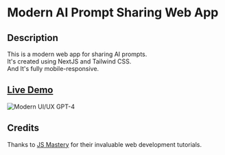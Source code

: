 # Modern AI Prompt Sharing Web App

## Description
This is a modern web app for sharing AI prompts.  
It's created using NextJS and Tailwind CSS.  
And It's fully mobile-responsive.

## [Live Demo](https://samerhany.com/portfolio/ai-prompt-web-app/demo)

![Modern UI/UX GPT-4](https://samerhany.com/static/assets/img/portfolio/promptopia.png)

## Credits
Thanks to [JS Mastery](https://www.jsmastery.pro/) for their invaluable web development tutorials.
